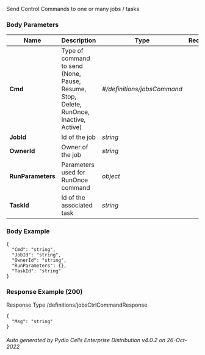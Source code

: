 






 
Send Control Commands to one or many jobs / tasks  


### Body Parameters

Name | Description | Type | Required
---|---|---|---
**Cmd** | Type of command to send (None, Pause, Resume, Stop, Delete, RunOnce, Inactive, Active) | _#/definitions/jobsCommand_ |   
**JobId** | Id of the job | _string_ |   
**OwnerId** | Owner of the job | _string_ |   
**RunParameters** | Parameters used for RunOnce command | _object_ |   
**TaskId** | Id of the associated task | _string_ |   


### Body Example
```
{
  "Cmd": "string",
  "JobId": "string",
  "OwnerId": "string",
  "RunParameters": {},
  "TaskId": "string"
}
```






### Response Example (200)
Response Type /definitions/jobsCtrlCommandResponse

```
{
  "Msg": "string"
}
```




###### Auto generated by Pydio Cells Enterprise Distribution v4.0.2 on 26-Oct-2022
